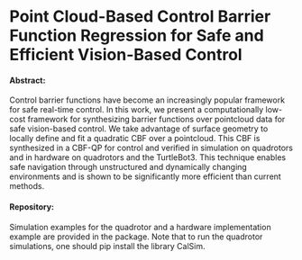 # Point Cloud-Based Control Barrier Function Regression for Safe and Efficient Vision-Based Control

#### Abstract:
Control barrier functions have become an increasingly popular framework for safe real-time control. In this work, we present a computationally low-cost framework for synthesizing barrier functions over pointcloud data for safe vision-based control. We take advantage of surface geometry to locally define and fit a quadratic CBF over a pointcloud. This CBF is synthesized in a CBF-QP for control and verified in simulation on quadrotors and in hardware on quadrotors and the TurtleBot3. This technique enables safe navigation through unstructured and dynamically changing environments and is shown to be significantly more efficient than current methods.


#### Repository:
Simulation examples for the quadrotor and a hardware implementation example are provided in the package. Note that to run the quadrotor simulations, one should pip install the library CalSim.

